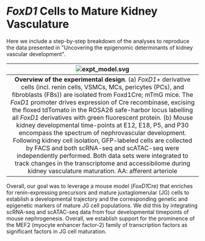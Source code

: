 # *FoxD1* Cells to Mature Kidney Vasculature

Here we include a step-by-step breakdown of the analyses to reproduce the data presented in "Uncovering the epigenomic determinants of kidney vascular development".

| ![expt_model.svg](docs/img/expt_model.svg) |
|:--:|
| **Overview of the experimental design**. (a) *FoxD1*+ derivative cells (incl. renin cells, VSMCs, MCs, pericytes (PCs), and fibroblasts (FBs)) are isolated from Foxd1Cre; mTmG mice.  The *FoxD1* promoter drives expression of Cre recombinase, excising the floxed tdTomato in the ROSA26 safe-harbor locus labelling all *FoxD1* derivatives with green fluorescent protein. (b) Mouse kidney developmental time-points at E12, E18, P5, and P30 encompass the spectrum of nephrovascular development. Following kidney cell isolation, GFP-labeled cells are collected by FACS and both scRNA-seq and scATAC-seq were independently performed. Both data sets were integrated to track changes in the transcriptome and accessibilome during kidney vasculature maturation. AA: afferent arteriole|

Overall, our goal was to leverage a mouse model (*FoxD1*Cre) that enriches for renin-expressing precursors and mature juxtaglomerular (JG) cells to establish a developmental trajectory and the corresponding genetic and epigenetic markers of mature JG cell populations. We did this by integrating scRNA-seq and scATAC-seq data from four developmental timepoints of mouse nephrogenesis. Overall, we establish support for the prominence of the MEF2 (myocyte enhancer factor-2) family of transcription factors as significant factors in JG cell maturation.
